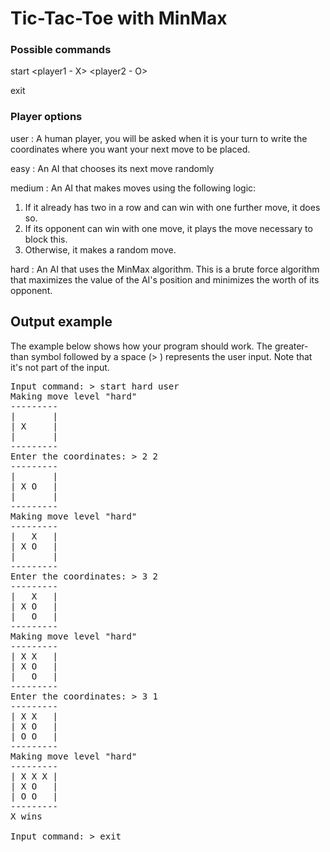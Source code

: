 # Tic-Tac-Toe with MinMax

### Possible commands

start <player1 - X> <player2 - O>

exit

### Player options

user : A human player, you will be asked when it is your turn to write the coordinates where you want your next move to be placed.

easy : An AI that chooses its next move randomly

medium : An AI that makes moves using the following logic:

1. If it already has two in a row and can win with one further move, it does so.
2. If its opponent can win with one move, it plays the move necessary to block this.
3. Otherwise, it makes a random move.

hard : An AI that uses the MinMax algorithm. This is a brute force algorithm that maximizes the value of the AI's position and minimizes the worth of its opponent.

## Output example
The example below shows how your program should work.
The greater-than symbol followed by a space (> ) represents the user input. Note that it's not part of the input.

<pre>
Input command: > start hard user
Making move level "hard"
---------
|       |
| X     |
|       |
---------
Enter the coordinates: > 2 2
---------
|       |
| X O   |
|       |
---------
Making move level "hard"
---------
|   X   |
| X O   |
|       |
---------
Enter the coordinates: > 3 2
---------
|   X   |
| X O   |
|   O   |
---------
Making move level "hard"
---------
| X X   |
| X O   |
|   O   |
---------
Enter the coordinates: > 3 1
---------
| X X   |
| X O   |
| O O   |
---------
Making move level "hard"
---------
| X X X |
| X O   |
| O O   |
---------
X wins

Input command: > exit
</pre>